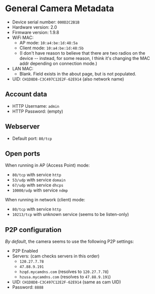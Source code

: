 # General Camera Metadata

* Device serial number: `000D2C2B1B`
* Hardware version: 2.0
* Firmware version: 1.9.8
* WiFi MAC:
    * AP mode: `10:a4:be:1d:48:5a`
    * Client mode: `10:a4:be:1d:48:5b`
    * (I don't have reason to believe that there are two radios on the device -- instead, for some reason, I think it's changing the MAC addr depending on connection mode.)
* LAN MAC:
    * Blank.  Field exists in the about page, but is not populated.
* UID: `CH1D8D8-C3C497C12E2F-62E914` (also network name)

## Account data
* HTTP Username: `admin`
* HTTP Password: (empty)

## Webserver
 * Default port: `80/tcp`

## Open ports

When running in AP (Access Point) mode:
* `80/tcp` with service `http`
* `53/udp` with service `domain`
* `67/udp` with service `dhcps`
* `10000/udp` with service `ndmp`

When running in network (client) mode:
* `80/tcp` with service `http`
* `10213/tcp` with unknown service (seems to be listen-only)

## P2P configuration

*By default*, the camera seems to use the following P2P settings:

* P2P Enabled
* Servers: (cam checks servers in this order)
    * `120.27.7.78`
    * `47.88.9.191`
    * `hzqd.mycamdns.com` (resolves to `120.27.7.78`)
    * `hzusa.mycamdns.com` (resolves to `47.88.9.191`)
* UID: `CH1D8D8-C3C497C12E2F-62E914` (same as cam UID)
* Password: `8888`

